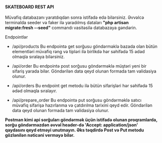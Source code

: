 <h4>SKATEBOARD REST API</h4>

Müvafiq databazanı yaratdıqdan sonra istifadə edə bilərsiniz.
Əvvəlcə terminalda seeder və faker ilə yaradılmış dataları <b>"php artisan migrate:fresh --seed"</b> commandı vasitəsilə databazaya gəndərin.

Endpointlər
- /api/products
Bu endpointə get sorğusu göndərməklə bazada olan bütün elementləri müvafiq rəng və tipləri ilə birlikdə hər səhifədə 15 ədəd olmaqla sıralaya bilərsiniz.

- /api/order
Bu endpointə post sorğusu göndərməklə müştəri yeni bir sifariş yarada bilər. Göndərilən data qeyd olunan formada tam validasiya olunur.

- /api/orders
Bu endpoint get metodu ilə bütün sifarişləri hər səhifədə 15 ədəd olmaqla sıralayır.

- /api/prepare_order
Bu endpointə put sorğusu göndərməklə satıcı müvafiq sifarişə hazırlanma və çatdırılma tarixini qeyd edir. Göndərilən data qeyd olunan formada tam validasiya olunur.

<b>Postman kimi api sorğuları göndərmək üçün istifadə olunan proqramlarda, sorğu göndərməzdən əvvəl header-də 'Accept: application/json' qaydasını qeyd etməyi unutmayın. Əks təqdirdə Post və Put metodu gözlənilən nəticəni verməyə bilər.</b>
